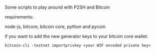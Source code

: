 Some scripts to play around with P2SH and Bitcoin

requirements:

node-js, bitcore, bitcoin core, python and pycoin


if you want to add the new generator keys to your bitcoin core wallet:

````bitcoin-cli -testnet importprivkey <your WIF encoded private key>````
